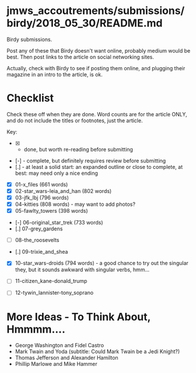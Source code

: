 
# jmws_accoutrements/submissions/birdy/2018_05_30/README.md

Birdy submissions.

Post any of these that Birdy doesn't want online, probably medium would be best.
Then post links to the article on social networking sites.

Actually, check with Birdy to see if posting them online, and plugging their magazine in an intro to the article, is ok.

# Checklist

Check these off when they are done.
Word counts are for the article ONLY, and do not include the titles or footnotes, just the article.

Key:

- [x] - done, but worth re-reading before submitting
- [-] - complete, but definitely requires review before submitting
- [.] - at least a solid start: an expanded outline or close to complete, at best: may need only a nice ending

- [x] 01-x_files (661 words)
- [x] 02-star_wars-leia_and_han (802 words)
- [x] 03-jfk_lbj (796 words)
- [x] 04-kitties (808 words) - may want to add photos?
- [x] 05-fawlty_towers (398 words)
- [-] 06-original_star_trek (733 words)
- [.] 07-grey_gardens
- [ ] 08-the_roosevelts
- [.] 09-trixie_and_shea
- [x] 10-star_wars-droids (794 words) - a good chance to try out the singular they, but it sounds awkward with singular verbs, hmm...
- [ ] 11-citizen_kane-donald_trump
- [ ] 12-tywin_lannister-tony_soprano


# More Ideas - To Think About, Hmmmm....

- George Washington and Fidel Castro
- Mark Twain and Yoda (subtitle: Could Mark Twain be a Jedi Knight?)
- Thomas Jefferson and Alexander Hamilton
- Phillip Marlowe and Mike Hammer


